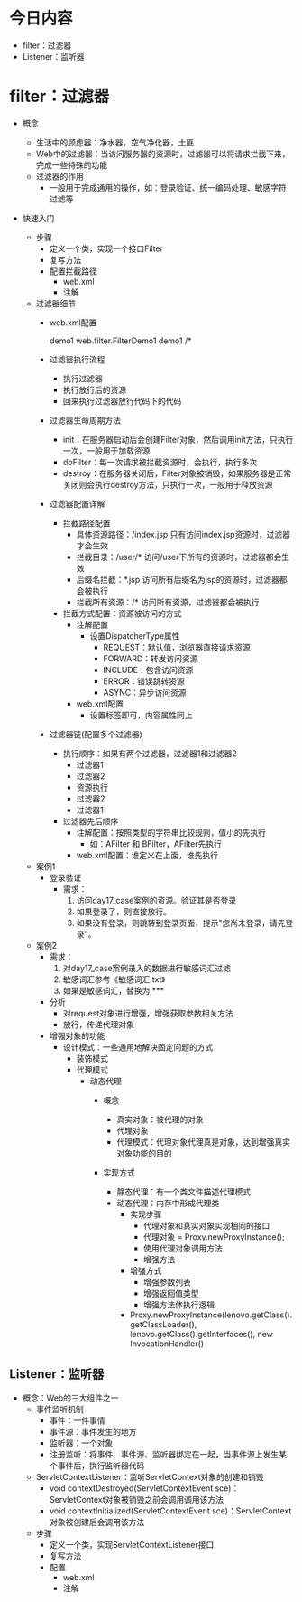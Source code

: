 # 今日内容
- filter：过滤器
- Listener：监听器



# filter：过滤器
- 概念
    - 生活中的顾虑器：净水器，空气净化器，土匪
    - Web中的过滤器：当访问服务器的资源时，过滤器可以将请求拦截下来，完成一些特殊的功能
    - 过滤器的作用
        - 一般用于完成通用的操作，如：登录验证、统一编码处理、敏感字符过滤等
    
- 快速入门
    - 步骤
        - 定义一个类，实现一个接口Filter
        - 复写方法
        - 配置拦截路径
            - web.xml
            - 注解
    - 过滤器细节
        - web.xml配置
            <?xml version="1.0" encoding="UTF-8"?>
            <web-app xmlns="http://xmlns.jcp.org/xml/ns/javaee"
                     xmlns:xsi="http://www.w3.org/2001/XMLSchema-instance"
                     xsi:schemaLocation="http://xmlns.jcp.org/xml/ns/javaee http://xmlns.jcp.org/xml/ns/javaee/web-app_3_1.xsd"
                     version="3.1">
            <filter>
                <filter-name>demo1</filter-name>
                <filter-class>web.filter.FilterDemo1</filter-class>
            </filter>
                <filter-mapping>
                    <filter-name>demo1</filter-name>
                    <url-pattern>/*</url-pattern>
                </filter-mapping>
            </web-app>

        - 过滤器执行流程
            - 执行过滤器
            - 执行放行后的资源
            - 回来执行过滤器放行代码下的代码
        - 过滤器生命周期方法
            - init：在服务器启动后会创建Filter对象，然后调用init方法，只执行一次，一般用于加载资源
            - doFilter：每一次请求被拦截资源时，会执行，执行多次
            - destroy：在服务器关闭后，Filter对象被销毁，如果服务器是正常关闭则会执行destroy方法，只执行一次，一般用于释放资源
        - 过滤器配置详解
            - 拦截路径配置
                - 具体资源路径：/index.jsp     只有访问index.jsp资源时，过滤器才会生效
                - 拦截目录：/user/*      访问/user下所有的资源时，过滤器都会生效
                - 后缀名拦截：*.jsp       访问所有后缀名为jsp的资源时，过滤器都会被执行
                - 拦截所有资源：/*     访问所有资源，过滤器都会被执行
            - 拦截方式配置：资源被访问的方式
                - 注解配置
                    - 设置DispatcherType属性
                        - REQUEST：默认值，浏览器直接请求资源
                        - FORWARD：转发访问资源
                        - INCLUDE：包含访问资源
                        - ERROR：错误跳转资源
                        - ASYNC：异步访问资源
                - web.xml配置
                    - 设置<dispatcher></dispatcher>标签即可，内容属性同上
        - 过滤器链(配置多个过滤器)
            - 执行顺序：如果有两个过滤器，过滤器1和过滤器2
                - 过滤器1
                - 过滤器2
                - 资源执行
                - 过滤器2
                - 过滤器1
            - 过滤器先后顺序
                - 注解配置：按照类型的字符串比较规则，值小的先执行
                    - 如：AFilter 和 BFilter，AFilter先执行
                - web.xml配置：</filter-mapping>谁定义在上面，谁先执行
    -  案例1
        - 登录验证
            - 需求：
              	1. 访问day17_case案例的资源。验证其是否登录
              	3. 如果登录了，则直接放行。
              	4. 如果没有登录，则跳转到登录页面，提示"您尚未登录，请先登录"。
    - 案例2
        - 需求：
          	1. 对day17_case案例录入的数据进行敏感词汇过滤
          	2. 敏感词汇参考《敏感词汇.txt》
          	3. 如果是敏感词汇，替换为 ***
        - 分析
            - 对request对象进行增强，增强获取参数相关方法
            - 放行，传递代理对象
        - 增强对象的功能
            - 设计模式：一些通用地解决固定问题的方式
                - 装饰模式
                - 代理模式
                    - 动态代理
                        - 概念
                            - 真实对象：被代理的对象
                            - 代理对象
                            - 代理模式：代理对象代理真是对象，达到增强真实对象功能的目的

                        - 实现方式
                            - 静态代理：有一个类文件描述代理模式
                            - 动态代理：内存中形成代理类
                                - 实现步骤
                                    - 代理对象和真实对象实现相同的接口
                                    - 代理对象 = Proxy.newProxyInstance();
                                    - 使用代理对象调用方法
                                    - 增强方法
                                - 增强方式
                                    - 增强参数列表
                                    - 增强返回值类型
                                    - 增强方法体执行逻辑
                                - Proxy.newProxyInstance(lenovo.getClass().getClassLoader(), lenovo.getClass().getInterfaces(), new InvocationHandler()
## Listener：监听器
- 概念：Web的三大组件之一
    - 事件监听机制
        - 事件：一件事情
        - 事件源：事件发生的地方
        - 监听器：一个对象
        - 注册监听：将事件、事件源、监听器绑定在一起，当事件源上发生某个事件后，执行监听器代码
    - ServletContextListener：监听ServletContext对象的创建和销毁
        - void contextDestroyed(ServletContextEvent sce)：ServletContext对象被销毁之前会调用调用该方法
        - void contextInitialized(ServletContextEvent sce)：ServletContext对象被创建后会调用该方法
    - 步骤
        - 定义一个类，实现ServletContextListener接口
        - 复写方法
        - 配置
            - web.xml
            - 注解

                